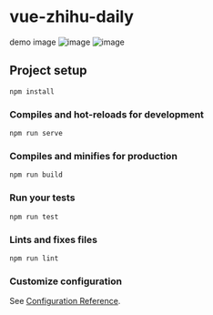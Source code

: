 # vue-zhihu-daily
demo image
![image](https://raw.githubusercontent.com/wrzkkk/vue-zhihu-daily/master/src/assets/demo/news-list.png)
![image](https://raw.githubusercontent.com/wrzkkk/vue-zhihu-daily/master/src/assets/demo/news-detail.png)

## Project setup
```
npm install
```

### Compiles and hot-reloads for development
```
npm run serve
```

### Compiles and minifies for production
```
npm run build
```

### Run your tests
```
npm run test
```

### Lints and fixes files
```
npm run lint
```

### Customize configuration
See [Configuration Reference](https://cli.vuejs.org/config/).
